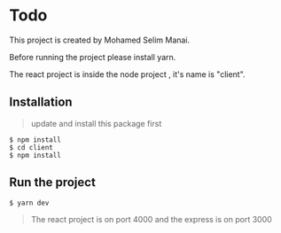 # Todo
This project is created by Mohamed Selim Manai.

Before running the project please install yarn.

The react project is inside the node project , it's name is "client".

## Installation

> update and install this package first

```shell
$ npm install
$ cd client
$ npm install
```
## Run the project
```shell
$ yarn dev
```
> The react project is on port 4000 and the express is on port 3000
